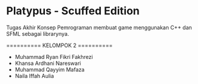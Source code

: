 # Platypus - Scuffed Edition
Tugas Akhir Konsep Pemrograman membuat game menggunakan C++ dan SFML sebagai librarynya.

========== KELOMPOK 2 ==========
- Muhammad Ryan Fikri Fakhrezi
- Khansa Ardhani Nareswari
- Muhammad Qayyim Mafaza
- Naila Iffah Aulia
